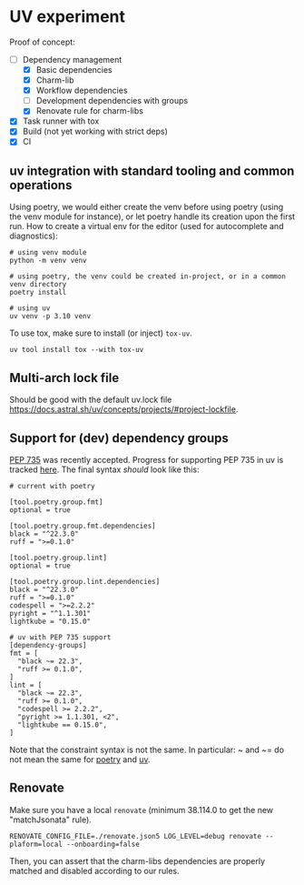 # UV experiment

Proof of concept:

- [ ] Dependency management
  - [x] Basic dependencies
  - [x] Charm-lib
  - [x] Workflow dependencies
  - [ ] Development dependencies with groups
  - [x] Renovate rule for charm-libs
- [x] Task runner with tox
- [x] Build (not yet working with strict deps)
- [x] CI

## uv integration with standard tooling and common operations

Using poetry, we would either create the venv before using poetry (using the venv module for instance), or let poetry handle its creation upon the first run.
How to create a virtual env for the editor (used for autocomplete and diagnostics):

```shell
# using venv module
python -m venv venv

# using poetry, the venv could be created in-project, or in a common venv directory
poetry install

# using uv
uv venv -p 3.10 venv
```

To use tox, make sure to install (or inject) `tox-uv`.

```shell
uv tool install tox --with tox-uv
```

## Multi-arch lock file

Should be good with the default uv.lock file https://docs.astral.sh/uv/concepts/projects/#project-lockfile.

## Support for (dev) dependency groups

[PEP 735](https://peps.python.org/pep-0735/) was recently accepted. Progress for supporting PEP 735 in uv is tracked [here](https://github.com/astral-sh/uv/issues/8090).
The final syntax _should_ look like this:

```shell
# current with poetry

[tool.poetry.group.fmt]
optional = true

[tool.poetry.group.fmt.dependencies]
black = "^22.3.0"
ruff = ">=0.1.0"

[tool.poetry.group.lint]
optional = true

[tool.poetry.group.lint.dependencies]
black = "^22.3.0"
ruff = ">=0.1.0"
codespell = ">=2.2.2"
pyright = "^1.1.301"
lightkube = "0.15.0"
```

```shell
# uv with PEP 735 support
[dependency-groups]
fmt = [
  "black ~= 22.3",
  "ruff >= 0.1.0",
]
lint = [
  "black ~= 22.3",
  "ruff >= 0.1.0",
  "codespell >= 2.2.2",
  "pyright >= 1.1.301, <2",
  "lightkube == 0.15.0",
]
```

Note that the constraint syntax is not the same. In particular: ~ and ~= do not mean the same for [poetry](https://python-poetry.org/docs/dependency-specification/#tilde-requirements) and [uv](https://docs.astral.sh/uv/concepts/dependencies/#pep-508).

## Renovate

Make sure you have a local `renovate` (minimum 38.114.0 to get the new "matchJsonata" rule).

```shell
RENOVATE_CONFIG_FILE=./renovate.json5 LOG_LEVEL=debug renovate --plaform=local --onboarding=false
```

Then, you can assert that the charm-libs dependencies are properly matched and disabled according to our rules.
